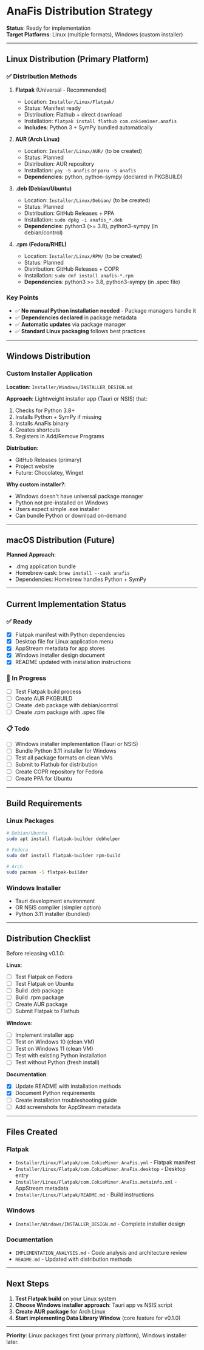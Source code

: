 # AnaFis Distribution Strategy

**Status**: Ready for implementation  
**Target Platforms**: Linux (multiple formats), Windows (custom installer)

---

## Linux Distribution (Primary Platform)

### ✅ Distribution Methods

1. **Flatpak** (Universal - Recommended)
   - Location: `Installer/Linux/Flatpak/`
   - Status: Manifest ready
   - Distribution: Flathub + direct download
   - Installation: `flatpak install flathub com.cokieminer.anafis`
   - **Includes**: Python 3 + SymPy bundled automatically

2. **AUR (Arch Linux)**
   - Location: `Installer/Linux/AUR/` (to be created)
   - Status: Planned
   - Distribution: AUR repository
   - Installation: `yay -S anafis` or `paru -S anafis`
   - **Dependencies**: python, python-sympy (declared in PKGBUILD)

3. **.deb (Debian/Ubuntu)**
   - Location: `Installer/Linux/Debian/` (to be created)
   - Status: Planned
   - Distribution: GitHub Releases + PPA
   - Installation: `sudo dpkg -i anafis_*.deb`
   - **Dependencies**: python3 (>= 3.8), python3-sympy (in debian/control)

4. **.rpm (Fedora/RHEL)**
   - Location: `Installer/Linux/RPM/` (to be created)
   - Status: Planned
   - Distribution: GitHub Releases + COPR
   - Installation: `sudo dnf install anafis-*.rpm`
   - **Dependencies**: python3 >= 3.8, python3-sympy (in .spec file)

### Key Points
- ✅ **No manual Python installation needed** - Package managers handle it
- ✅ **Dependencies declared** in package metadata
- ✅ **Automatic updates** via package manager
- ✅ **Standard Linux packaging** follows best practices

---

## Windows Distribution

### Custom Installer Application

**Location**: `Installer/Windows/INSTALLER_DESIGN.md`

**Approach**: Lightweight installer app (Tauri or NSIS) that:
1. Checks for Python 3.8+
2. Installs Python + SymPy if missing
3. Installs AnaFis binary
4. Creates shortcuts
5. Registers in Add/Remove Programs

**Distribution**:
- GitHub Releases (primary)
- Project website
- Future: Chocolatey, Winget

**Why custom installer?**:
- Windows doesn't have universal package manager
- Python not pre-installed on Windows
- Users expect simple .exe installer
- Can bundle Python or download on-demand

---

## macOS Distribution (Future)

**Planned Approach**:
- .dmg application bundle
- Homebrew cask: `brew install --cask anafis`
- Dependencies: Homebrew handles Python + SymPy

---

## Current Implementation Status

### ✅ Ready
- [x] Flatpak manifest with Python dependencies
- [x] Desktop file for Linux application menu
- [x] AppStream metadata for app stores
- [x] Windows installer design document
- [x] README updated with installation instructions

### 🔄 In Progress
- [ ] Test Flatpak build process
- [ ] Create AUR PKGBUILD
- [ ] Create .deb package with debian/control
- [ ] Create .rpm package with .spec file

### 📋 Todo
- [ ] Windows installer implementation (Tauri or NSIS)
- [ ] Bundle Python 3.11 installer for Windows
- [ ] Test all package formats on clean VMs
- [ ] Submit to Flathub for distribution
- [ ] Create COPR repository for Fedora
- [ ] Create PPA for Ubuntu

---

## Build Requirements

### Linux Packages
```bash
# Debian/Ubuntu
sudo apt install flatpak-builder debhelper

# Fedora
sudo dnf install flatpak-builder rpm-build

# Arch
sudo pacman -S flatpak-builder
```

### Windows Installer
- Tauri development environment
- OR NSIS compiler (simpler option)
- Python 3.11 installer (bundled)

---

## Distribution Checklist

Before releasing v0.1.0:

**Linux**:
- [ ] Test Flatpak on Fedora
- [ ] Test Flatpak on Ubuntu
- [ ] Build .deb package
- [ ] Build .rpm package
- [ ] Create AUR package
- [ ] Submit Flatpak to Flathub

**Windows**:
- [ ] Implement installer app
- [ ] Test on Windows 10 (clean VM)
- [ ] Test on Windows 11 (clean VM)
- [ ] Test with existing Python installation
- [ ] Test without Python (fresh install)

**Documentation**:
- [x] Update README with installation methods
- [x] Document Python requirements
- [ ] Create installation troubleshooting guide
- [ ] Add screenshots for AppStream metadata

---

## Files Created

### Flatpak
- `Installer/Linux/Flatpak/com.CokieMiner.AnaFis.yml` - Flatpak manifest
- `Installer/Linux/Flatpak/com.CokieMiner.AnaFis.desktop` - Desktop entry
- `Installer/Linux/Flatpak/com.CokieMiner.AnaFis.metainfo.xml` - AppStream metadata
- `Installer/Linux/Flatpak/README.md` - Build instructions

### Windows
- `Installer/Windows/INSTALLER_DESIGN.md` - Complete installer design

### Documentation
- `IMPLEMENTATION_ANALYSIS.md` - Code analysis and architecture review
- `README.md` - Updated with distribution methods

---

## Next Steps

1. **Test Flatpak build** on your Linux system
2. **Choose Windows installer approach**: Tauri app vs NSIS script
3. **Create AUR package** for Arch Linux
4. **Start implementing Data Library Window** (core feature for v0.1.0)

---

**Priority**: Linux packages first (your primary platform), Windows installer later.
